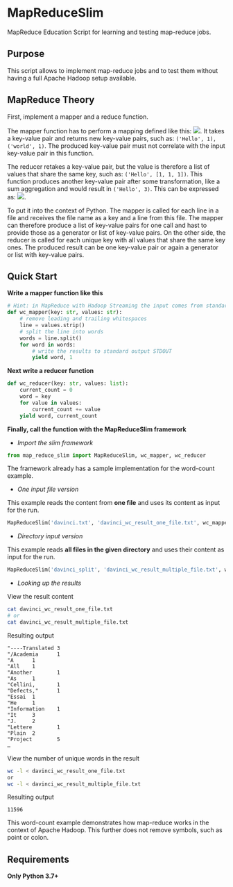 # MapReduceSlim

MapReduce Education Script for learning and testing map-reduce jobs.

## Purpose

This script allows to implement map-reduce jobs and to test them 
without having a full Apache Hadoop setup available. 

## MapReduce Theory

First, implement a mapper and a reduce function. 

The mapper function 
has to perform a mapping defined like this: <img src="https://render.githubusercontent.com/render/math?math=m(k,v) -> (k',v')*">.
It takes a key-value pair and returns new key-value pairs, such as: 
`('Hello', 1), ('world', 1)`. The produced key-value pair must not correlate with the input key-value pair in this function. 

The reducer retakes a key-value pair, but the value is therefore 
a list of values that share the same key, such as: `('Hello', [1, 1, 1])`. 
This function produces another key-value pair after some transformation, 
like a sum aggregation and would result in `('Hello', 3)`.
This can be expressed as: <img src="https://render.githubusercontent.com/render/math?math=r(k', v'*) -> (k',v'')*">.

To put it into the context of Python. The mapper is called for each line
in a file and receives the file name as a key and a line from this file.
The mapper can therefore produce a list of key-value pairs for one call 
and hast to provide those as a generator or list of key-value pairs.
On the other side, the reducer is called for each unique key with all 
values that share the same key ones. The produced result can be 
one key-value pair or again a generator or list with key-value pairs.

## Quick Start

**Write a mapper function like this**

```python
# Hint: in MapReduce with Hadoop Streaming the input comes from standard input STDIN
def wc_mapper(key: str, values: str):
    # remove leading and trailing whitespaces
    line = values.strip()
    # split the line into words
    words = line.split()
    for word in words:
        # write the results to standard output STDOUT
        yield word, 1
```

**Next write a reducer function**

```python
def wc_reducer(key: str, values: list):
    current_count = 0
    word = key
    for value in values:
        current_count += value
    yield word, current_count
```

**Finally, call the function with the MapReduceSlim framework**

- *Import the slim framework*

```python
from map_reduce_slim import MapReduceSlim, wc_mapper, wc_reducer
```

The framework already has a sample implementation for the word-count example.

- *One input file version*

This example reads the content from **one file** and uses its content 
as input for the run.

```python
MapReduceSlim('davinci.txt', 'davinci_wc_result_one_file.txt', wc_mapper, wc_reducer)
```

- *Directory input version*

This example reads **all files in the given directory**
and uses their content as input for the run.

```python
MapReduceSlim('davinci_split', 'davinci_wc_result_multiple_file.txt', wc_mapper, wc_reducer)
```

- *Looking up the results*

View the result content
```bash
cat davinci_wc_result_one_file.txt 
# or
cat davinci_wc_result_multiple_file.txt
```

Resulting output
```
"----Translated 3
"/Academia      1
"A      1
"All    1
"Another        1
"As     1
"Cellini,       1
"Defects,"      1
"Essai  1
"He     1
"Information    1
"It     3
"J.     2
"Lettere        1
"Plain  2
"Project        5
…
```

View the number of unique words in the result
```bash
wc -l < davinci_wc_result_one_file.txt
or
wc -l < davinci_wc_result_multiple_file.txt
```

Resulting output
```
11596
```

This word-count example demonstrates how map-reduce works in the 
context of Apache Hadoop. This further does not remove symbols, such as
point or colon.


## Requirements

**Only Python 3.7+**
